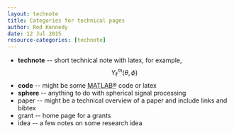 ```yaml
---
layout: technote
title: Categories for technical pages
author: Rod Kennedy
date: 12 Jul 2015
resource-categories: [technote]
---
```


- **technote** -- short technical note with latex, for example, $$Y_{\ell}^{m}(\theta,\phi)$$
- **code** -- might be some <abbr title="MATLAB&reg; is a high-level technical computing language">MATLAB&reg;</abbr> code or latex
- **sphere** -- anything to do with spherical signal processing
- paper -- might be a technical overview of a paper and include links and bibtex
- grant -- home page for a grants
- idea -- a few notes on some research idea
